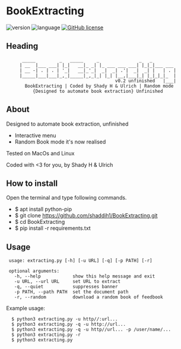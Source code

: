 # BookExtracting

![version](https://img.shields.io/badge/version-0.2-yellow.svg)
![language](https://img.shields.io/badge/language-python3%2B-blue.svg)
[![GitHub license](https://img.shields.io/github/license/shaddih1/BookExtracting.svg)](https://github.com/shaddih1/BookExtracting/blob/master/LICENSE)

## Heading
          _____         _   _____     _               _   _
         | __  |___ ___| |_|   __|_ _| |_ ___ ___ ___| |_|_|___ ___
         | __ -| . | . | '_|   __|_'_|  _|  _| .'|  _|  _| |   | . |
         |_____|___|___|_,_|_____|_,_|_| |_| |__,|___|_| |_|_|_|_  |
                                             v0.2 unfinished   |___|
           BookExtracting | Coded by Shady H & Ulrich | Random mode
              {Designed to automate book extraction} Unfinished

## About 
Designed to automate book extraction, unfinished 
- Interactive menu
- Random Book mode it's now realised 

Tested on MacOs and Linux 

Coded with <3 for you, by Shady H & Ulrich

## How to install
Open the terminal and type following commands.

- $ apt install python-pip
- $ git clone https://github.com/shaddih1/BookExtracting.git
- $ cd BookExtracting
- $ pip install -r requirements.txt


## Usage
     usage: extracting.py [-h] [-u URL] [-q] [-p PATH] [-r]

     optional arguments:
       -h, --help            show this help message and exit
       -u URL, --url URL     set URL to extract
       -q, --quiet           suppresses banner
       -p PATH, --path PATH  set the document path
       -r, --random          download a random book of feedbook
      
 Example usage:
 
      $ python3 extracting.py -u http//:url... 
      $ python3 extracting.py -q -u http://url... 
      $ python3 extracting.py -q -u http//url... -p /user/name/...
      $ python3 extracting.py -r
      $ python3 extracting.py 
